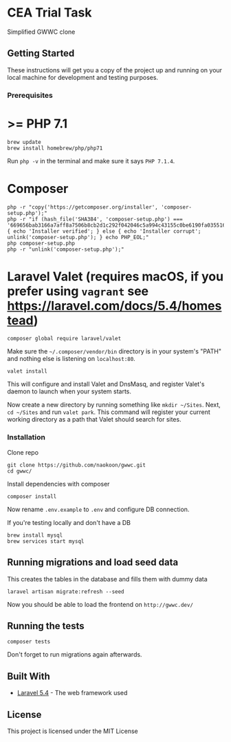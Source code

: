 # CEA Trial Task

Simplified GWWC clone

## Getting Started

These instructions will get you a copy of the project up and running on your local machine for development and testing purposes.

### Prerequisites

# >= PHP 7.1
```
brew update
brew install homebrew/php/php71
```

Run `php -v` in the terminal and make sure it says `PHP 7.1.4`.

# Composer
```
php -r "copy('https://getcomposer.org/installer', 'composer-setup.php');"
php -r "if (hash_file('SHA384', 'composer-setup.php') === '669656bab3166a7aff8a7506b8cb2d1c292f042046c5a994c43155c0be6190fa0355160742ab2e1c88d40d5be660b410') { echo 'Installer verified'; } else { echo 'Installer corrupt'; unlink('composer-setup.php'); } echo PHP_EOL;"
php composer-setup.php
php -r "unlink('composer-setup.php');"
```

# Laravel Valet (requires macOS, if you prefer using `vagrant` see https://laravel.com/docs/5.4/homestead)
```
composer global require laravel/valet
```

Make sure the  `~/.composer/vendor/bin` directory is in your system's "PATH" and nothing else is listening on `localhost:80`.

```
valet install
```

This will configure and install Valet and DnsMasq, and register Valet's daemon to launch when your system starts.

Now create a new directory by running something like `mkdir ~/Sites`. Next, `cd ~/Sites` and run `valet park`. This command will register your current working directory as a path that Valet should search for sites.


### Installation

Clone repo

```
git clone https://github.com/naokoon/gwwc.git
cd gwwc/
```

Install dependencies with composer

```
composer install

```

Now rename `.env.example` to `.env` and configure DB connection.

If you're testing locally and don't have a DB

```
brew install mysql
brew services start mysql
```

## Running migrations and load seed data
This creates the tables in the database and fills them with dummy data

```
laravel artisan migrate:refresh --seed
```

Now you should be able to load the frontend on `http://gwwc.dev/`

## Running the tests

```
composer tests
```

Don't forget to run migrations again afterwards.


## Built With

* [Laravel 5.4](https://laravel.com/docs/5.4) - The web framework used


## License

This project is licensed under the MIT License
